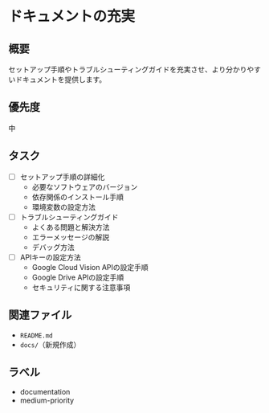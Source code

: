 # ドキュメントの充実

## 概要
セットアップ手順やトラブルシューティングガイドを充実させ、より分かりやすいドキュメントを提供します。

## 優先度
中

## タスク
- [ ] セットアップ手順の詳細化
  - 必要なソフトウェアのバージョン
  - 依存関係のインストール手順
  - 環境変数の設定方法
- [ ] トラブルシューティングガイド
  - よくある問題と解決方法
  - エラーメッセージの解説
  - デバッグ方法
- [ ] APIキーの設定方法
  - Google Cloud Vision APIの設定手順
  - Google Drive APIの設定手順
  - セキュリティに関する注意事項

## 関連ファイル
- `README.md`
- `docs/`（新規作成）

## ラベル
- documentation
- medium-priority 